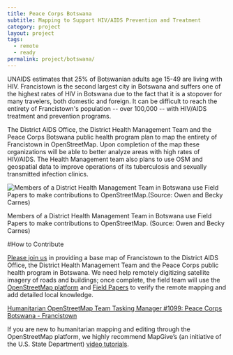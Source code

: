 ```yaml
---
title: Peace Corps Botswana
subtitle: Mapping to Support HIV/AIDS Prevention and Treatment
category: project
layout: project
tags:
  - remote
  - ready
permalink: project/botswana/
---
```

UNAIDS estimates that 25% of Botswanian adults age 15-49 are living with HIV. Francistown is the second largest city in Botswana and suffers one of the highest rates of HIV in Botswana due to the fact that it is a stopover for many travelers, both domestic and foreign. It can be difficult to reach the entirety of Francistown's population -- over 100,000 -- with HIV/AIDS treatment and prevention programs. 

The District AIDS Office, the District Health Management Team and the Peace Corps Botswana public health program plan to map the entirety of Francistown in OpenStreetMap. Upon completion of the map these organizations will be able to better analyze areas with high rates of HIV/AIDS. The Health Management team also plans to use OSM and geospatial data to improve operations of its tuberculosis and sexually transmitted infection clinics. 

![Members of a District Health Management Team in Botswana use Field Papers to make contributions to OpenStreetMap.(Source: Owen and Becky Carnes)](https://cloud.githubusercontent.com/assets/11095450/10313131/238e8a2c-6c1c-11e5-8c9b-e07ae0466c13.png)

Members of a District Health Management Team in Botswana use Field Papers to make contributions to OpenStreetMap. (Source: Owen and Becky Carnes)

#How to Contribute

[Please join us](http://tasks.hotosm.org/project/1099) in providing a base map of Francistown to the District AIDS Office, the District Health Management Team and the Peace Corps public health program in Botswana. We need help remotely digitizing satellite imagery of roads and buildings; once complete, the field team will use the [OpenStreetMap platform](http://openstreetmap.org/) and [Field Papers](http://fieldpapers.org/) to verify the remote mapping and add detailed local knowledge. 

[Humanitarian OpenStreetMap Team Tasking Manager #1099: Peace Corps Botswana - Francistown](http://tasks.hotosm.org/project/1099)


If you are new to humanitarian mapping and editing through the OpenStreetMap platform, we highly recommend MapGive’s (an initiative of the U.S. State Department) [video tutorials](http://www.mapgive.state.gov/). 

